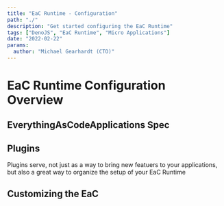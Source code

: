 ```yaml
---
title: "EaC Runtime - Configuration"
path: "./"
description: "Get started configuring the EaC Runtime"
tags: ["DenoJS", "EaC Runtime", "Micro Applications"]
date: "2022-02-22"
params:
  author: "Michael Gearhardt (CTO)"
---
```


# EaC Runtime Configuration Overview

## EverythingAsCodeApplications Spec

## Plugins

Plugins serve, not just as a way to bring new featuers to your applications, but
also a great way to organize the setup of your EaC Runtime

## Customizing the EaC
